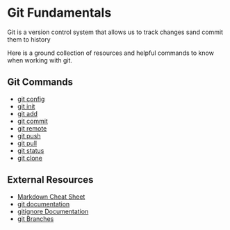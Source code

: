 # Git Fundamentals

Git is a version control system that allows us to track changes sand commit them to history

Here is a ground collection of resources and helpful commands to know when working with git.

## Git Commands

- [git config](./commands/Config.md)
- [git init](./commands/Init.md)
- [git add](./commands/Add.md)
- [git commit](./commands/Commit.md)
- [git remote](./commands/Remote.md)
- [git push](./commands/Push.md)
- [git pull](./commands/Pull.md)
- [git status](./commands/Status.md)
- [git clone](./commands/Clone.md)

## External Resources

- [Markdown Cheat Sheet](https://www.markdownguide.org/cheat-sheet/)
- [git documentation](https://git-scm.com/docs)
- [gitignore Documentation](https://git-scm.com/docs/gitignore)
- [git Branches](https://git-scm.com/book/en/v2/Git-Branching-Branches-in-a-Nutshell)
